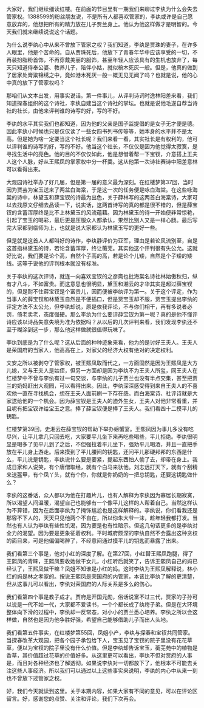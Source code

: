 
大家好，我们继续细读红楼。在前面的节目里有一期我们来聊过李纨为什么会失去管家权。1388599的粉丝朋友说，不是所有人都喜欢管家的，李纨或许是自己愿意放弃的，他想把所有的精力放在儿子贾兰身上。他认为他这样做才是明智的。今天我们就来继续说说这个话题。

为什么说李纨心中从来不曾放下管家之权？我们知道，李纨是贾珠的妻子，在许多人眼里，他是个苦命的。自从贾珠死后，他放下了青春年华中应该享受的一切，不再装扮脂粉首饰，不再穿戴美丽的服饰，甚至年轻人应该具有的生机也放弃了，每天只知道侍奉公婆、教养儿子，陪伴小姑，就似槁木死灰一般。但是，他真的做到了居家处膏粱锦绣之中，竟如港木死灰一般一概无见无闻了吗？也就是说，他的心中真的放下了管家权吗？

那咱们从文本出发，用事实说话。第一件事儿，从评判诗词时逸林阳差来看，我们知道探春组织的这个诗社，李纨自建当这个诗社的掌坛。也就是说他毛遂自荐当诗社的社长，由他来评判谁的诗写的好，写的不好。

李纨的水平其实我们也都知道，因为他的父亲是国子监提倡的是女子无才便是德。因此李纨小时候也只是仅仅读了一些女四书列书传等等，她本身的水平并不是太高。但是她为啥一定要当这个社长呢？我们来看一看，其实社长是有权利的，他可以评判谁的诗写的好，写的不好。他当这个社长，不仅仅是因为他觉得太寂寞，是寻找生活中的亮色。他的目的不仅仅如此，他是想借着帮一下宝钗，介意搭上王夫人这个人脉，好从王熙凤的掌家权中分一杯羹。这从他第一次诗社赛诗中阳差意林可以看得出来。

大观园诗社举办了好几届，但是第一届的意义最为深刻。在红楼梦第37回，当时因为贾芸为宝玉送来了两盆白海棠，于是这一次的任务便是咏白海棠。在这些咏海棠的诗中，林黛玉和薛宝钗的诗最为出色，关于薛林写的这两首白海棠诗，大家可以去找原文仔细去品读一下，说实话，这两首诗写的真的都是很不错的，但是薛宝钗的含蓄浑厚终是比不上林黛玉的风流蕴藉。因为林黛玉的诗一开始便非常惊艳，引起了宝玉的喝彩，最后更是压服众人都承认，果然比别人又是一样心肠。最后写完大家都到临师为上，也就是说大家都认为林黛玉写的更好一些。

但是就是这首人人都叫好的诗作，李纨静评价为亚军，理由是若论风流别至，自是这首指林黛玉的诗，若论含蓄浑厚，终让蘅芜。其实他这个评判很有失公允。这就好比说，我们要是论个高，自然个子高的高，若是论个儿矮，自然是个子矮的矮线。这等于说他的评判根本就没有标准。

关于李纨的这次评诗，就连一向喜欢宝钗的之彦斋也批海棠名诗社林始傲秋归，纵有才八斗，不如富贵。而这意思也很明显，黛玉和湘云的才华其实是超过薛宝钗的，但是耐不住薛宝钗是个富贵儿，因而便被李纨评为第一。关于这个评定，作为当事人的薛宝钗和林黛玉自然是不便插口，但是贾宝玉却不服，贾宝玉提出李纨的评定方法不太公允，但李纨却说，原是依我评论，不与你们相干，再有多说者必罚，倚老卖老，态度强硬。那么李纨为什么要评薛宝钗为第一呢？真的是他不懂评诗应该以诗品失意失境为准为依据吗？从以后的几次评判来看，我们发现李纨还不至于糊涂到这一步，那么他这样做就很值得玩味了。

李纨到底是为了什么呢？这从后面的种种迹象来看，他为的是讨好王夫人。王夫人是荣国府的当家人，他高高在上，对家父的经济大权有绝对的决定权利。

文安之所以被剥夺了管家权，被王熙凤取而代之，一方面固然是因为王熙凤是大方儿媳，又与王夫人是姑侄，但另一方面却是因为李纨不为王夫人所玺，同王夫人在红楼梦中不曾与李纨有过一句交谈，与李纨的儿子贾兰也没有半点交集，甚至把贾兰的奶妈赶出大观园，可以看得出来。因此，李纨深深感受得到来自王夫人的不喜欢他一直在寻找机会，想在王夫人面前刷一下存在感。而白海棠诗、社评诗就是大家送给他的一个机会。因为薛宝钗是王夫人的迪外生女，王夫人对他非常看重，并且呢有把宝钗许给宝玉之意。捧了薛宝钗便是捧了王夫人。我们看四十二摸平儿的钥匙。

红楼梦第39回，史湘云在薛宝钗的帮助下举办螃蟹宴。王熙凤因为事儿多没有吃尽兴，让平儿拿几只回去吃，大家要平儿坐下来再吃些喝些，平儿拒绝。李纨很明显是喝多了见平儿到了之后，不但强拉着平儿坐下，强劝平儿喝酒，并且一直把手放在平儿身上游走。后来摸到了平儿腰间的钥匙，还问平儿那硬邦邦的东西是什么，平儿说是钥匙，李纨说什么要是要紧，提起东西怕人偷了去，却带在身上。我成日家和人说笑，有个唐僧取经，就有个白马来驮他。刘志远打天下，就有个刮精来送盔甲，有个凤丫头，就有个你，你就是你奶奶的一把总钥匙，还要这钥匙做什么？

李纨的这番话，众人都以为他在打趣片儿，也有人解释为李纨因为寡居长期寂寞，所以渴望人间温暖，渴望自己也能够有一个像平儿这样的人帮着自己。当然这样认为不算错，因为在后面李纨为了掩饰尴尬也是这样解释的。李纨说，你们看我还是那容不下人的，天天只见他两个不自在，所以你朱大爷一沫，趁年轻我都打发。当然也有人认为李纨有些性饥渴，因为要是也有性暗示。但这几句话更多的是李纨对全力的渴望。因为要是更象征着权利。平时城府颇深的李纨自然不会露出这种贪权的面目来，可是他偏偏喝醉了，不经意间通过摸平儿的钥匙而暴露了出来。

我们看第三个事是，他对小红的深度了解。在第27回，小红替王熙凤跑腿，得了王熙凤的青睐，王熙凤要收她做干女儿，小红听后就笑了，告诉王熙凤自己的妈已经认了，王熙凤做干嘛？凤姐不知谁是小红的妈。这时李纨为王熙凤解释说，林小红的妈是林之孝家的。按说王熙凤是荣国府的内管家，本该比李纨了解的更清楚，但从这事儿可以看出，李纨对荣国府的人际关系是多么的伤心。

我们看第四个事是教子成才。贾府是开国元勋，俗话说富不过三代，贾家的子孙可以说是一代不如一代，大家都不爱读书，一个个都长成了纨绔子弟。但是在大环境整体向下滑的过程中，李纨却一反常态，对小小的贾兰悉心培养。李纨之所以会这样做，自然也是因为他争胜好强，希望自己能够借助儿子而出人头地。

我们看第五件事实，在红楼梦第55回，凤姐小产，李纨与探春和宝钗共同管家。当探春改革大观园，把各个园子承包给下人，宝玉见了宝钗的院子里没有花花草草，便以为宝钗的院子里没有什么价值。但是李纨却告诉宝玉，蘅芜苑中的植物是香草，其价值超过花草的价值好多。从这里更可以看出，李纨不但对贾府的人事是，而且对各种经济也了解透彻。如果说李纨对一切都放下了，他根本不可能去关注这些人事经济。所以我们可以通过以上这些事实来说明，李纨的内心中从来一刻也不曾放下过管家之权。

好，我们今天就读到这里。关于本期内容，如果大家有不同的意见，可以在评论区留言。好，感谢您的点赞、关注和评论，我们下次再会。


